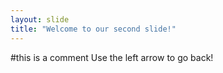 ```yaml
---
layout: slide
title: "Welcome to our second slide!"
---
```

#this is a comment
Use the left arrow to go back!
